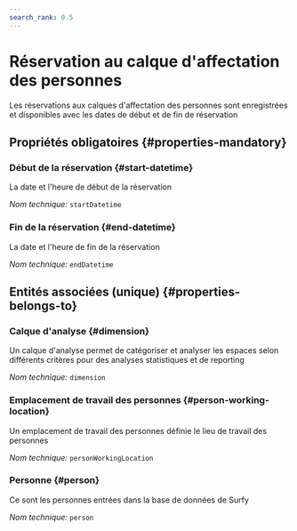 ```yaml
---
search_rank: 0.5
---    
```

# Réservation au calque d'affectation des personnes
<!--- THIS FILE IS GENERATED PLEASE DO NOT EDIT IT DIRECTLY --->

Les réservations aux calques d'affectation des personnes sont enregistrées et disponibles avec les dates de début et de fin de réservation

<OH code="personToDimensionBooking"/>




## Propriétés obligatoires {#properties-mandatory}
    
### Début de la réservation {#start-datetime}

La date et l'heure de début de la réservation

*Nom technique:* ```startDatetime```
<PH code="personToDimensionBooking:startDatetime"/>

### Fin de la réservation {#end-datetime}

La date et l'heure de fin de la réservation

*Nom technique:* ```endDatetime```
<PH code="personToDimensionBooking:endDatetime"/>

    



## Entités associées (unique) {#properties-belongs-to}

### Calque d'analyse {#dimension}

Un calque d'analyse permet de catégoriser et analyser les espaces selon différents critères pour des analyses statistiques et de reporting

*Nom technique:* ```dimension```
<PH code="personToDimensionBooking:dimension"/>

### Emplacement de travail des personnes {#person-working-location}

Un emplacement de travail des personnes définie le lieu de travail des personnes

*Nom technique:* ```personWorkingLocation```
<PH code="personToDimensionBooking:personWorkingLocation"/>

### Personne {#person}

Ce sont les personnes entrées dans la base de données de Surfy

*Nom technique:* ```person```
<PH code="personToDimensionBooking:person"/>





